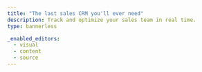 ```yaml
---
title: "The last sales CRM you'll ever need"
description: Track and optimize your sales team in real time.
type: bannerless

_enabled_editors:
  - visual
  - content
  - source
---
```


